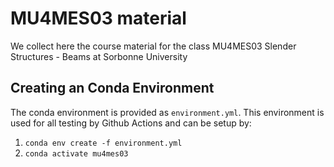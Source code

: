 # MU4MES03 material

We collect here the course material for the class MU4MES03 Slender Structures - Beams at Sorbonne University

## Creating an Conda Environment

The conda environment is provided as `environment.yml`. This environment is used for all testing by Github Actions and can be setup by:

1. `conda env create -f environment.yml`
2. `conda activate mu4mes03`
